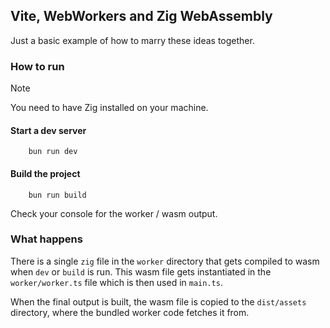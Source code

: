 ## Vite, WebWorkers and Zig WebAssembly

Just a basic example of how to marry these ideas together.

### How to run

> [!NOTE]
> You need to have Zig installed on your machine.

#### Start a dev server

        bun run dev

#### Build the project

        bun run build

Check your console for the worker / wasm output.

### What happens

There is a single `zig` file in the `worker` directory that gets compiled to wasm when `dev` or `build` is run.
This wasm file gets instantiated in the `worker/worker.ts` file which is then used in `main.ts`.

When the final output is built, the wasm file is copied to the `dist/assets` directory, where the bundled worker code fetches it from.
